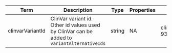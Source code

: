 |Term | Description | Type | Properties | Example | Enum|
| ---| ---| ---| ---| ---| --- |
| clinvarVariantId | ClinVar variant id. Other id values used by ClinVar can be added to `variantAlternativeIds` | string | NA | clinvar:12345, 9325 | NA|
